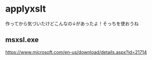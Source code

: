 # applyxslt

作ってから気づいたけどこんなの↓があったよ！そっちを使おうね

## msxsl.exe

https://www.microsoft.com/en-us/download/details.aspx?id=21714
